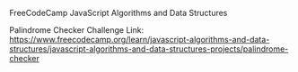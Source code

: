 FreeCodeCamp JavaScript Algorithms and Data Structures

Palindrome Checker Challenge Link: https://www.freecodecamp.org/learn/javascript-algorithms-and-data-structures/javascript-algorithms-and-data-structures-projects/palindrome-checker


